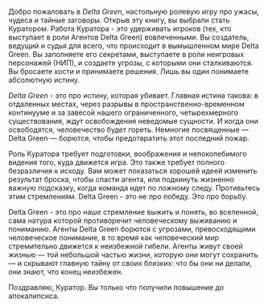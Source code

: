 
Добро пожаловать в *Delta Green*, настольную ролевую игру про ужасы, чудеса и тайные заговоры. Открыв эту книгу, вы выбрали стать Куратором. Работа Куратора - это удерживать игроков (тех, кто выступает в роли Агентов Delta Green) вовлеченными. Вы создатель, ведущий и судья для всего, что происходит в вымышленном мире Delta Green. Вы заполняете его секретами, выступаете в роли неигровых персонажей (НИП), и создаете угрозы, с которыми они сталкиваются. Вы бросаете кости и принимаете решения. Лишь вы один понимаете абсолютную истину.

*Delta Green* - это про истину, которая убивает. Главная истина такова: в отдаленных местах, через разрывы в пространственно-временном континууме и за завесой нашего ограниченного, четырехмерного существования, ждут освобождения неведомые сущности. И когда они освободятся, человечество будет гореть. Немногие посвященные — Delta Green — борются, чтобы предотвратить этот последний пожар.

Роль Куратора требует подготовки, воображения и непоколебимого видения того, куда движется игра. Это также требует полного безразличия к исходу. Вам может показаться хорошей идеей изменить результат броска, чтобы спасти агента, или подкинуть жизненно важную подсказку, когда команда идет по ложному следу. Противьтесь этим стремлениям. Delta Green - это не про победу. Это про борьбу.

Delta Green - это про наше стремление выжить и понять, во вселенной, сама натура которой противоречит человеческому выживанию и пониманию. Агенты Delta Green борются с угрозами, превосходящими человеческое понимание, в то время как человеческий мир стремительно движется к неизбежной гибели. Агенты живут своей жизнью — той небольшой частью жизни, которую они могут сохранить — и скрывают главную тайну от своих близких: что бы они ни делали, они знают, что конец неизбежен.

Поздравляю, Куратор. Вы только что получили повышение до апокалипсиса.